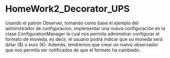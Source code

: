 # HomeWork2_Decorator_UPS

Usando el patrón Observer, tomando como base el ejemplo del administrador de configuracion, implementar una nueva configuración en la clase ConfigurationManager la cual nos permita administrar  configurar el formato de moneda, es decir, el usuario podrá indicar que  su moneda será dólar ($) o euro (€). Además, tendremos que crear un nuevo observador que nos permita ser notificados de que el formato ha cambiado.